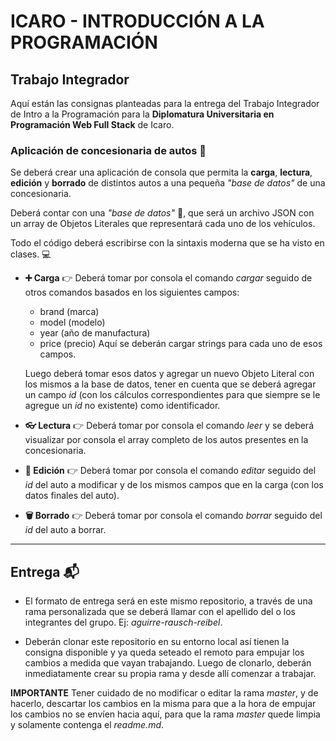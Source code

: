 # ICARO - INTRODUCCIÓN A LA PROGRAMACIÓN

## Trabajo Integrador

Aquí están las consignas planteadas para la entrega del Trabajo Integrador de Intro a la Programación para la **Diplomatura Universitaria en Programación Web Full Stack** de Icaro.

### Aplicación de concesionaria de autos 🚗

Se deberá crear una aplicación de consola que permita la **carga**, **lectura**, **edición** y **borrado** de distintos autos a una pequeña _"base de datos"_ de una concesionaria.

Deberá contar con una _"base de datos"_ 📜, que será un archivo JSON con un array de Objetos Literales que representará cada uno de los vehículos.

Todo el código deberá escribirse con la sintaxis moderna que se ha visto en clases. 💻

- **➕ Carga** 👉 Deberá tomar por consola el comando _cargar_ seguido de otros comandos basados en los siguientes campos:
  - brand (marca)
  - model (modelo)
  - year (año de manufactura)
  - price (precio)
  Aquí se deberán cargar strings para cada uno de esos campos.

  Luego deberá tomar esos datos y agregar un nuevo Objeto Literal con los mismos a la base de datos, tener en cuenta que se deberá agregar un campo _id_ (con los cálculos correspondientes para que siempre se le agregue un _id_ no existente) como identificador.

- **👓 Lectura** 👉 Deberá tomar por consola el comando _leer_ y se deberá visualizar por consola el array completo de los autos presentes en la concesionaria.

- **📝 Edición** 👉 Deberá tomar por consola el comando _editar_ seguido del _id_ del auto a modificar y de los mismos campos que en la carga (con los datos finales del auto).

- **🗑 Borrado** 👉 Deberá tomar por consola el comando _borrar_ seguido del _id_ del auto a borrar.

-------

## Entrega 📬

- El formato de entrega será en este mismo repositorio, a través de una rama personalizada que se deberá llamar con el apellido del o los integrantes del grupo. Ej: _aguirre-rausch-reibel_.

- Deberán clonar este repositorio en su entorno local así tienen la consigna disponible y ya queda seteado el remoto para empujar los cambios a medida que vayan trabajando.
Luego de clonarlo, deberán inmediatamente crear su propia rama y desde allí comenzar a trabajar.

**IMPORTANTE** Tener cuidado de no modificar o editar la rama _master_, y de hacerlo, descartar los cambios en la misma para que a la hora de empujar los cambios no se envíen hacia aquí, para que la rama _master_ quede limpia y solamente contenga el _readme.md_.
